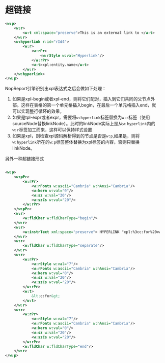 # 超链接

```xml
<w:p>
    <w:r>
        <w:t xml:space="preserve">This is an external link to </w:t>
    </w:r>
    <w:hyperlink r:id="rId4">
        <w:r>
            <w:rPr>
                <w:rStyle w:val="Hyperlink"/>
            </w:rPr>
            <w:t>xpl:entity.name</w:t>
        </w:r>
    </w:hyperlink>
</w:p>
```

NopReport引擎识别出xpl表达式之后会做如下处理：

1. 如果是xpl-begin或者xpl-end，则将它们配对，插入到它们共同的父节点外部。这样在表格的第一个单元格插入begin，在最后一个单元格插入end，就可以实现整行循环的效果。
2. 如果是tpl-expr或者expr，需要将`w:hyperlink`标签替换为`w:r`标签（使用sourceNode替换linkNode）。此时的linkNode实际上是从`w:hyperlink`内的`w:r`标签加工而来，这样可以保持样式设置
3. 如果是xpl，则检查xpl源码解析得到的节点是否是`w:p`,如果是，则将`w:hyperlink`所在的`w:p`标签整体替换为xpl标签的内容，否则只替换linkNode。

另外一种超链接形式

```xml

<w:p>
    <w:pPr>
        <w:rPr>
            <w:rFonts w:ascii="Cambria" w:hAnsi="Cambria"/>
            <w:kern w:val="0"/>
            <w:sz w:val="20"/>
            <w:szCs w:val="20"/>
        </w:rPr>
    </w:pPr>
    <w:r>
        <w:fldChar w:fldCharType="begin"/>
    </w:r>
    <w:r>
        <w:instrText xml:space="preserve"> HYPERLINK "xpl:%3cc:for%20var=%22project%22%20items=%22$%7bentity.projectList%7d%22%3e" </w:instrText>
    </w:r>
    <w:r>
        <w:fldChar w:fldCharType="separate"/>
    </w:r>
    <w:r>
        <w:rPr>
            <w:rStyle w:val="7"/>
            <w:rFonts w:ascii="Cambria" w:hAnsi="Cambria"/>
            <w:kern w:val="0"/>
            <w:sz w:val="20"/>
            <w:szCs w:val="20"/>
        </w:rPr>
        <w:t>
            &lt;c:for&gt;
        </w:t>
    </w:r>
    <w:r>
        <w:rPr>
            <w:rStyle w:val="7"/>
            <w:rFonts w:ascii="Cambria" w:hAnsi="Cambria"/>
            <w:kern w:val="0"/>
            <w:sz w:val="20"/>
            <w:szCs w:val="20"/>
        </w:rPr>
        <w:fldChar w:fldCharType="end"/>
    </w:r>
</w:p>
```
